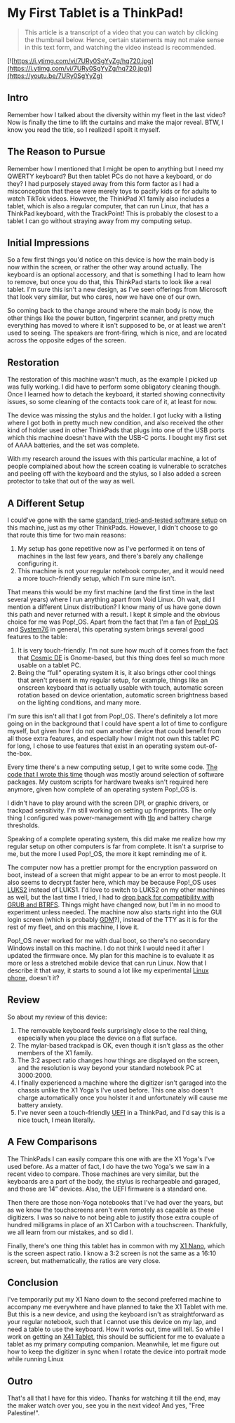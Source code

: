 # My First Tablet is a ThinkPad!

> This article is a transcript of a video that you can watch by clicking the thumbnail below. Hence, certain statements may not make sense in this text form, and watching the video instead is recommended.

[![https://i.ytimg.com/vi/7URy0SgYyZg/hq720.jpg](https://i.ytimg.com/vi/7URy0SgYyZg/hq720.jpg)](https://youtu.be/7URy0SgYyZg)

## Intro

Remember how I talked about the diversity within my fleet in the last video? Now is finally the time to lift the curtains and make the major reveal. BTW, I know you read the title, so I realized I spoilt it myself.

## The Reason to Pursue

Remember how I mentioned that I might be open to anything but I need my QWERTY keyboard? But then tablet PCs do not have a keyboard, or do they? I had purposely stayed away from this form factor as I had a misconception that these were merely toys to pacify kids or for adults to watch TikTok videos. However, the ThinkPad X1 family also includes a tablet, which is also a regular computer, that can run Linux, that has a ThinkPad keyboard, with the TrackPoint! This is probably the closest to a tablet I can go without straying away from my computing setup.

## Initial Impressions

So a few first things you'd notice on this device is how the main body is now within the screen, or rather the other way around actually. The keyboard is an optional accessory, and that is something I had to learn how to remove, but once you do that, this ThinkPad starts to look like a real tablet. I'm sure this isn't a new design, as I've seen offerings from Microsoft that look very similar, but who cares, now we have one of our own.

So coming back to the change around where the main body is now, the other things like the power button, fingerprint scanner, and pretty much everything has moved to where it isn't supposed to be, or at least we aren't used to seeing. The speakers are front-firing, which is nice, and are located across the opposite edges of the screen.

## Restoration

The restoration of this machine wasn't much, as the example I picked up was fully working. I did have to perform some obligatory cleaning though. Once I learned how to detach the keyboard, it started showing connectivity issues, so some cleaning of the contacts took care of it, at least for now.

The device was missing the stylus and the holder. I got lucky with a listing where I got both in pretty much new condition, and also received the other kind of holder used in other ThinkPads that plugs into one of the USB ports which this machine doesn't have with the USB-C ports. I bought my first set of AAAA batteries, and the set was complete.

With my research around the issues with this particular machine, a lot of people complained about how the screen coating is vulnerable to scratches and peeling off with the keyboard and the stylus, so I also added a screen protector to take that out of the way as well.

## A Different Setup

I could've gone with the same [standard, tried-and-tested software setup](https://github.com/myTerminal/dotfiles/tree/master/.setup) on this machine, just as my other ThinkPads. However, I didn't choose to go that route this time for two main reasons:

1. My setup has gone repetitive now as I've performed it on tens of machines in the last few years, and there's barely any challenge configuring it.
2. This machine is not your regular notebook computer, and it would need a more touch-friendly setup, which I'm sure mine isn't.

That means this would be my first machine (and the first time in the last several years) where I run anything apart from Void Linux. Oh wait, did I mention a different Linux distribution? I know many of us have gone down this path and never returned with a result. I kept it simple and the obvious choice for me was Pop!_OS. Apart from the fact that I'm a fan of [Pop!_OS](https://pop.system76.com/) and [System76](https://system76.com/) in general, this operating system brings several good features to the table:

1. It is very touch-friendly. I'm not sure how much of it comes from the fact that [Cosmic DE](https://github.com/pop-os/cosmic) is Gnome-based, but this thing does feel so much more usable on a tablet PC.
2. Being the “full” operating system it is, it also brings other cool things that aren't present in my regular setup, for example, things like an onscreen keyboard that is actually usable with touch, automatic screen rotation based on device orientation, automatic screen brightness based on the lighting conditions, and many more.

I'm sure this isn't all that I got from Pop!_OS. There's definitely a lot more going on in the background that I could have spent a lot of time to configure myself, but given how I do not own another device that could benefit from all those extra features, and especially how I might not own this tablet PC for long, I chose to use features that exist in an operating system out-of-the-box.

Every time there's a new computing setup, I get to write some code. [The code that I wrote this time](https://github.com/myTerminal/dotfiles/pull/2) though was mostly around selection of software packages. My custom scripts for hardware tweaks isn't required here anymore, given how complete of an operating system Pop!_OS is.

I didn't have to play around with the screen DPI, or graphic drivers, or trackpad sensitivity. I'm still working on setting up fingerprints. The only thing I configured was power-management with [tlp](https://github.com/linrunner/TLP) and battery charge thresholds.

Speaking of a complete operating system, this did make me realize how my regular setup on other computers is far from complete. It isn't a surprise to me, but the more I used Pop!_OS, the more it kept reminding me of it.

The computer now has a prettier prompt for the encryption password on boot, instead of a screen that might appear to be an error to most people. It also seems to decrypt faster here, which may be because Pop!_OS uses [LUKS2](https://gitlab.com/cryptsetup/cryptsetup) instead of LUKS1. I'd love to switch to LUKS2 on my other machines as well, but the last time I tried, I had to [drop back for compatibility with GRUB and BTRFS](https://www.reddit.com/r/voidlinux/comments/oy8mzp/unable_to_boot_with_luks_xbps_method_with_chroot/). Things might have changed now, but I'm in no mood to experiment unless needed. The machine now also starts right into the GUI login screen (which is probably [GDM](https://wiki.gnome.org/Projects/GDM)?), instead of the TTY as it is for the rest of my fleet, and on this machine, I love it.

Pop!_OS never worked for me with dual boot, so there's no secondary Windows install on this machine. I do not think I would need it after I updated the firmware once. My plan for this machine is to evaluate it as more or less a stretched mobile device that can run Linux. Now that I describe it that way, it starts to sound a lot like my experimental [Linux phone](https://www.reddit.com/r/linux/comments/13xaufm/the_state_of_real_linux_on_phones_will_they_ever/), doesn't it?

## Review

So about my review of this device:

1. The removable keyboard feels surprisingly close to the real thing, especially when you place the device on a flat surface.
2. The mylar-based trackpad is OK, even though it isn't glass as the other members of the X1 family.
3. The 3:2 aspect ratio changes how things are displayed on the screen, and the resolution is way beyond your standard notebook PC at 3000:2000.
4. I finally experienced a machine where the digitizer isn't garaged into the chassis unlike the X1 Yoga's I've used before. This one also doesn't charge automatically once you holster it and unfortunately will cause me battery anxiety.
5. I've never seen a touch-friendly [UEFI](https://uefi.org/) in a ThinkPad, and I'd say this is a nice touch, I mean literally.

## A Few Comparisons

The ThinkPads I can easily compare this one with are the X1 Yoga's I've used before. As a matter of fact, I do have the two Yoga's we saw in a recent video to compare. Those machines are very similar, but the keyboards are a part of the body, the stylus is rechargeable and garaged, and those are 14” devices. Also, the UEFI firmware is a standard one.

Then there are those non-Yoga notebooks that I've had over the years, but as we know the touchscreens aren't even remotely as capable as these digitizers. I was so naive to not being able to justify those extra couple of hundred milligrams in place of an X1 Carbon with a touchscreen. Thankfully, we all learn from our mistakes, and so did I.

Finally, there's one thing this tablet has in common with my [X1 Nano](https://www.lenovo.com/us/en/p/laptops/thinkpad/thinkpadx1/thinkpad-x1-nano/22tp2x1x1n1), which is the screen aspect ratio. I know a 3:2 screen is not the same as a 16:10 screen, but mathematically, the ratios are very close.

## Conclusion

I've temporarily put my X1 Nano down to the second preferred machine to accompany me everywhere and have planned to take the X1 Tablet with me. But this is a new device, and using the keyboard isn't as straightforward as your regular notebook, such that I cannot use this device on my lap, and need a table to use the keyboard. How it works out, time will tell. So while I work on getting an [X41 Tablet](https://www.thinkwiki.org/wiki/Category:X41_Tablet), this should be sufficient for me to evaluate a tablet as my primary computing companion. Meanwhile, let me figure out how to keep the digitizer in sync when I rotate the device into portrait mode while running Linux

## Outro

That's all that I have for this video. Thanks for watching it till the end, may the maker watch over you, see you in the next video! And yes, "Free Palestine!".
